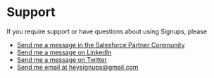 # Support

If you require support or have questions about using Signups, please
* [Send me a message in the Salesforce Partner Community](https://partners.salesforce.com/_ui/core/userprofile/UserProfilePage?u=00530000009abT7&tab=sfdc.ProfilePlatformFeed)
* [Send me a message on LinkedIn](https://www.linkedin.com/in/mike4aday)
* [Send me a message on Twitter](https://www.twitter.com/mike4aday)
* [Send me email at heysignups@gmail.com](mailto:heysignups@gmail.com)
